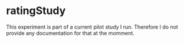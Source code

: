 # ratingStudy

This experiment is part of a current pilot study I run. Therefore I do not provide any documentation for that at the momment. 
